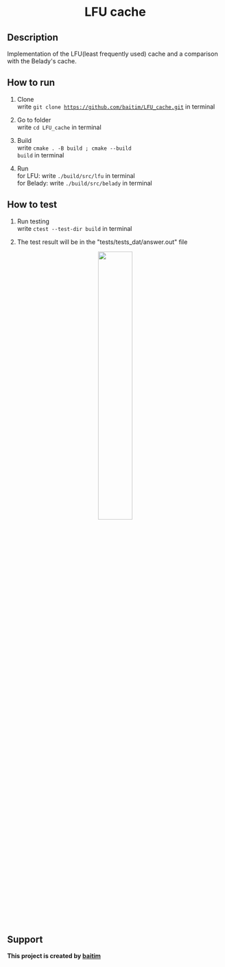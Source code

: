 <h1 align="center">LFU cache</h1>

## Description

 Implementation of the LFU(least frequently used) cache and a comparison with the Belady's cache.

## How to run

1. Clone <br>
    write <code>git clone https://github.com/baitim/LFU_cache.git</code> in terminal

2. Go to folder <br>
    write <code>cd LFU_cache</code> in terminal

3. Build <br>
    write <code>cmake . -B build ; cmake --build build</code> in terminal

4. Run <br>
    for LFU:    write <code>./build/src/lfu</code> in terminal <br>
    for Belady: write <code>./build/src/belady</code> in terminal

## How to test

1. Run testing <br>
    write <code>ctest --test-dir build</code> in terminal

2. The test result will be in the "tests/tests_dat/answer.out" file

<p align="center"><img src="https://github.com/baitim/LFU_cache/blob/main/images/cat.gif" width="40%"></p>

## Support
**This project is created by [baitim](https://t.me/bai_tim)**
